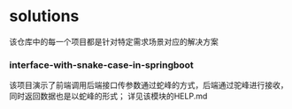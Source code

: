 # solutions
该仓库中的每一个项目都是针对特定需求场景对应的解决方案

### interface-with-snake-case-in-springboot
该项目演示了前端调用后端接口传参数通过蛇峰的方式，后端通过驼峰进行接收，同时返回数据也是以蛇峰的形式；
详见该模块的HELP.md
